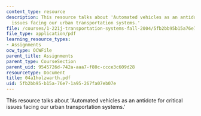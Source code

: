 ```yaml
---
content_type: resource
description: This resource talks about 'Automated vehicles as an antidote for critical
  issues facing our urban transportation systems.'
file: /courses/1-221j-transportation-systems-fall-2004/5fb2bb95b15a76e71a95267fa07eb07e_04a1holzwarth.pdf
file_type: application/pdf
learning_resource_types:
- Assignments
ocw_type: OCWFile
parent_title: Assignments
parent_type: CourseSection
parent_uid: 9545726d-742a-aaa7-f80c-ccce3c609d28
resourcetype: Document
title: 04a1holzwarth.pdf
uid: 5fb2bb95-b15a-76e7-1a95-267fa07eb07e
---
```

This resource talks about 'Automated vehicles as an antidote for critical issues facing our urban transportation systems.'

